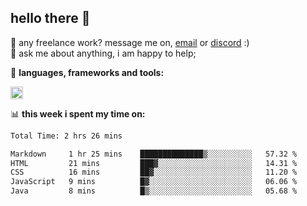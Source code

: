 ## hello there 👋

💼 any freelance work? message me on, [email](mailto:pierok420@gmail.com) or [discord](https://discord.com/users/577571414186393661/) :)\
💬 ask me about anything, i am happy to help;

🌸 **languages, frameworks and tools:**  

<code><img height="20" src="https://simpleicons.org/?i=react,node.js,docker,mongodb,postgresql,awslambda"></code>

📊 **this week i spent my time on:**
<!--START_SECTION:waka-->

```txt
Total Time: 2 hrs 26 mins

Markdown     1 hr 25 mins    ██████████████▒░░░░░░░░░░   57.32 %
HTML         21 mins         ███▓░░░░░░░░░░░░░░░░░░░░░   14.31 %
CSS          16 mins         ██▓░░░░░░░░░░░░░░░░░░░░░░   11.20 %
JavaScript   9 mins          █▓░░░░░░░░░░░░░░░░░░░░░░░   06.06 %
Java         8 mins          █▒░░░░░░░░░░░░░░░░░░░░░░░   05.68 %
```

<!--END_SECTION:waka-->

